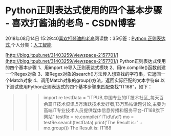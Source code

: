
# Python正则表达式使用的四个基本步骤 - 喜欢打酱油的老鸟 - CSDN博客


2018年08月14日 15:29:40[喜欢打酱油的老鸟](https://me.csdn.net/weixin_42137700)阅读数：35标签：[Python																](https://so.csdn.net/so/search/s.do?q=Python&t=blog)[正则表达式																](https://so.csdn.net/so/search/s.do?q=正则表达式&t=blog)[
							](https://so.csdn.net/so/search/s.do?q=Python&t=blog)个人分类：[人工智能																](https://blog.csdn.net/weixin_42137700/article/category/7820233)


[http://blog.itpub.net/31403259/viewspace-2157701/](http://blog.itpub.net/31403259/viewspace-2157701/)
Python正则表达式使用的四个基本步骤
1、用import re导入正则表达式模块
2、用re.complile()函数创建一个Regex对象
3、箱Regex对象的search()方法传入想查找的字符串，它返回一个Match对象
4、调用Match对象的group()方法，返回实际匹配的文本字符串
以下测试使用Python正则表达式的四个基本步骤来匹配查找“IT168”，如下：
>>> import re
>>> testData = "ITPUB,中国专业的IT技术社区_每天百余篇IT技术资讯,5万活跃技术爱好者,13万热帖话题讨论,主要为高端IT专业技术人员提供媒体信息传播和服务平台-IT168旗下网站"
>>> testRe = re.compile(r'IT\d\d\d')
>>> mo = testRe.search(testData)
>>> print('The Result is: ' + mo.group())
The Result is: IT168
>>>

